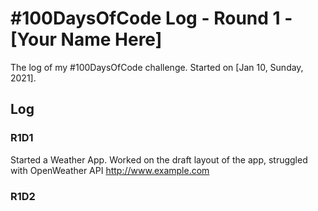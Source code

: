 # #100DaysOfCode Log - Round 1 - [Your Name Here]

The log of my #100DaysOfCode challenge. Started on [Jan 10, Sunday, 2021].

## Log

### R1D1 
Started a Weather App. Worked on the draft layout of the app, struggled with OpenWeather API http://www.example.com

### R1D2
